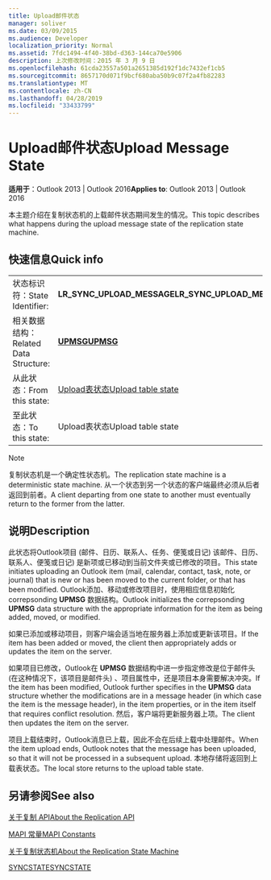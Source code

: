 ```yaml
---
title: Upload邮件状态
manager: soliver
ms.date: 03/09/2015
ms.audience: Developer
localization_priority: Normal
ms.assetid: 7fdc1494-4f40-38bd-d363-144ca70e5906
description: 上次修改时间：2015 年 3 月 9 日
ms.openlocfilehash: 61cda23557a501a2651385d192f1dc7432ef1cb5
ms.sourcegitcommit: 8657170d071f9bcf680aba50b9c07f2a4fb82283
ms.translationtype: MT
ms.contentlocale: zh-CN
ms.lasthandoff: 04/28/2019
ms.locfileid: "33433799"
---
```

# <a name="upload-message-state"></a><span data-ttu-id="2275b-103">Upload邮件状态</span><span class="sxs-lookup"><span data-stu-id="2275b-103">Upload Message State</span></span>

  
  
<span data-ttu-id="2275b-104">**适用于**：Outlook 2013 | Outlook 2016</span><span class="sxs-lookup"><span data-stu-id="2275b-104">**Applies to**: Outlook 2013 | Outlook 2016</span></span> 
  
 <span data-ttu-id="2275b-105">本主题介绍在复制状态机的上载邮件状态期间发生的情况。</span><span class="sxs-lookup"><span data-stu-id="2275b-105">This topic describes what happens during the upload message state of the replication state machine.</span></span> 
  
## <a name="quick-info"></a><span data-ttu-id="2275b-106">快速信息</span><span class="sxs-lookup"><span data-stu-id="2275b-106">Quick info</span></span>

|||
|:-----|:-----|
|<span data-ttu-id="2275b-107">状态标识符：</span><span class="sxs-lookup"><span data-stu-id="2275b-107">State Identifier:</span></span>  <br/> |<span data-ttu-id="2275b-108">**LR_SYNC_UPLOAD_MESSAGE**</span><span class="sxs-lookup"><span data-stu-id="2275b-108">**LR_SYNC_UPLOAD_MESSAGE**</span></span> <br/> |
|<span data-ttu-id="2275b-109">相关数据结构：</span><span class="sxs-lookup"><span data-stu-id="2275b-109">Related Data Structure:</span></span>  <br/> |<span data-ttu-id="2275b-110">**[UPMSG](upmsg.md)**</span><span class="sxs-lookup"><span data-stu-id="2275b-110">**[UPMSG](upmsg.md)**</span></span> <br/> |
|<span data-ttu-id="2275b-111">从此状态：</span><span class="sxs-lookup"><span data-stu-id="2275b-111">From this state:</span></span>  <br/> |[<span data-ttu-id="2275b-112">Upload表状态</span><span class="sxs-lookup"><span data-stu-id="2275b-112">Upload table state</span></span>](upload-table-state.md) <br/> |
|<span data-ttu-id="2275b-113">至此状态：</span><span class="sxs-lookup"><span data-stu-id="2275b-113">To this state:</span></span>  <br/> |<span data-ttu-id="2275b-114">Upload表状态</span><span class="sxs-lookup"><span data-stu-id="2275b-114">Upload table state</span></span>  <br/> |
   
> [!NOTE]
> <span data-ttu-id="2275b-115">复制状态机是一个确定性状态机。</span><span class="sxs-lookup"><span data-stu-id="2275b-115">The replication state machine is a deterministic state machine.</span></span> <span data-ttu-id="2275b-116">从一个状态到另一个状态的客户端最终必须从后者返回到前者。</span><span class="sxs-lookup"><span data-stu-id="2275b-116">A client departing from one state to another must eventually return to the former from the latter.</span></span> 
  
## <a name="description"></a><span data-ttu-id="2275b-117">说明</span><span class="sxs-lookup"><span data-stu-id="2275b-117">Description</span></span>

<span data-ttu-id="2275b-118">此状态将Outlook项目 (邮件、日历、联系人、任务、便笺或日记) 该邮件、日历、联系人、便笺或日记) 是新项或已移动到当前文件夹或已修改的项目。</span><span class="sxs-lookup"><span data-stu-id="2275b-118">This state initiates uploading an Outlook item (mail, calendar, contact, task, note, or journal) that is new or has been moved to the current folder, or that has been modified.</span></span> <span data-ttu-id="2275b-119">Outlook添加、移动或修改项目时，使用相应信息初始化 correpsonding **UPMSG** 数据结构。</span><span class="sxs-lookup"><span data-stu-id="2275b-119">Outlook initializes the correpsonding **UPMSG** data structure with the appropriate information for the item as being added, moved, or modified.</span></span> 
  
<span data-ttu-id="2275b-120">如果已添加或移动项目，则客户端会适当地在服务器上添加或更新该项目。</span><span class="sxs-lookup"><span data-stu-id="2275b-120">If the item has been added or moved, the client then appropriately adds or updates the item on the server.</span></span> 
  
<span data-ttu-id="2275b-121">如果项目已修改，Outlook在 **UPMSG** 数据结构中进一步指定修改是位于邮件头 (在这种情况下，该项目是邮件头) 、项目属性中，还是项目本身需要解决冲突。</span><span class="sxs-lookup"><span data-stu-id="2275b-121">If the item has been modified, Outlook further specifies in the **UPMSG** data structure whether the modifications are in a message header (in which case the item is the message header), in the item properties, or in the item itself that requires conflict resolution.</span></span> <span data-ttu-id="2275b-122">然后，客户端将更新服务器上项。</span><span class="sxs-lookup"><span data-stu-id="2275b-122">The client then updates the item on the server.</span></span> 
  
<span data-ttu-id="2275b-123">项目上载结束时，Outlook消息已上载，因此不会在后续上载中处理邮件。</span><span class="sxs-lookup"><span data-stu-id="2275b-123">When the item upload ends, Outlook notes that the message has been uploaded, so that it will not be processed in a subsequent upload.</span></span> <span data-ttu-id="2275b-124">本地存储将返回到上载表状态。</span><span class="sxs-lookup"><span data-stu-id="2275b-124">The local store returns to the upload table state.</span></span>
  
## <a name="see-also"></a><span data-ttu-id="2275b-125">另请参阅</span><span class="sxs-lookup"><span data-stu-id="2275b-125">See also</span></span>



[<span data-ttu-id="2275b-126">关于复制 API</span><span class="sxs-lookup"><span data-stu-id="2275b-126">About the Replication API</span></span>](about-the-replication-api.md)
  
[<span data-ttu-id="2275b-127">MAPI 常量</span><span class="sxs-lookup"><span data-stu-id="2275b-127">MAPI Constants</span></span>](mapi-constants.md)
  
[<span data-ttu-id="2275b-128">关于复制状态机</span><span class="sxs-lookup"><span data-stu-id="2275b-128">About the Replication State Machine</span></span>](about-the-replication-state-machine.md)
  
[<span data-ttu-id="2275b-129">SYNCSTATE</span><span class="sxs-lookup"><span data-stu-id="2275b-129">SYNCSTATE</span></span>](syncstate.md)

